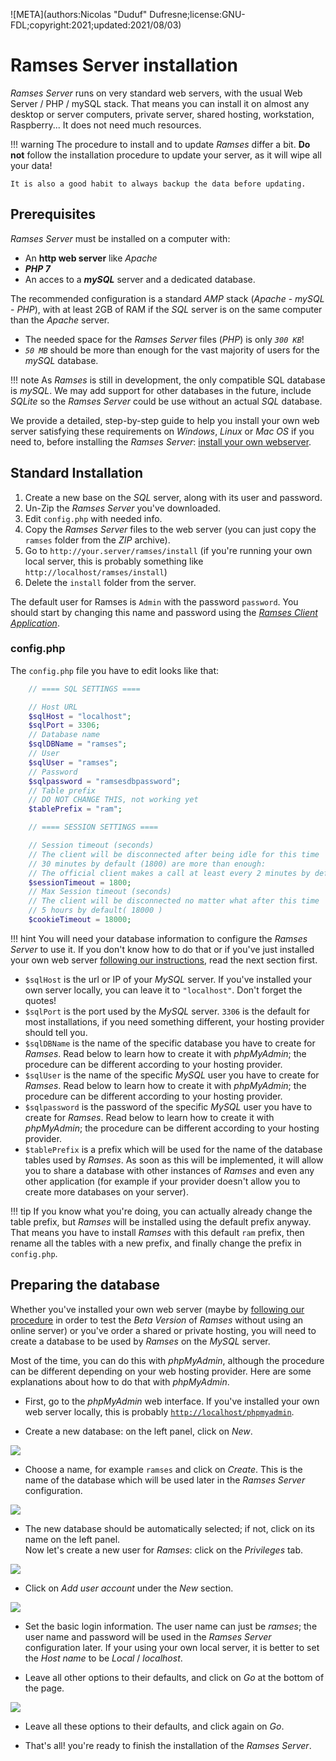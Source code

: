 ![META](authors:Nicolas "Duduf" Dufresne;license:GNU-FDL;copyright:2021;updated:2021/08/03)

# Ramses Server installation

*Ramses Server* runs on very standard web servers, with the usual Web Server / PHP / mySQL stack. That means you can install it on almost any desktop or server computers, private server, shared hosting, workstation, Raspberry... It does not need much resources.

!!! warning
    The procedure to install and to update *Ramses* differ a bit. **Do not** follow the installation procedure to update your server, as it will wipe all your data!

    It is also a good habit to always backup the data before updating.

## Prerequisites

*Ramses Server* must be installed on a computer with:

- An **http web server** like *Apache*
- ***PHP 7***
- An acces to a ***mySQL*** server and a dedicated database.

The recommended configuration is a standard *AMP* stack (*Apache* - *mySQL* - *PHP*), with at least 2GB of RAM if the *SQL* server is on the same computer than the *Apache* server.

- The needed space for the *Ramses Server* files (*PHP*) is only *`300 KB`*!
- *`50 MB`* should be more than enough for the vast majority of users for the *mySQL* database.

!!! note
    As *Ramses* is still in development, the only compatible SQL database is *mySQL*. We may add support for other databases in the future, include *SQLite* so the *Ramses Server* could be use without an actual *SQL* database.

We provide a detailed, step-by-step guide to help you install your own web server satisfying these requirements on *Windows*, *Linux* or *Mac OS* if you need to, before installing the *Ramses Server*: [install your own webserver](web-server.md).

## Standard Installation

1. Create a new base on the *SQL* server, along with its user and password.
2. Un-Zip the *Ramses Server* you've downloaded.
3. Edit `config.php` with needed info.
2. Copy the *Ramses Server* files to the web server (you can just copy the `ramses` folder from the *ZIP* archive).
4. Go to `http://your.server/ramses/install` (if you're running your own local server, this is probably something like `http://localhost/ramses/install`)
5. Delete the `install` folder from the server.

The default user for Ramses is `Admin` with the password `password`. You should start by changing this name and password using the [*Ramses Client Application*](../client/index.md).

### config.php

The `config.php` file you have to edit looks like that:

```php
	// ==== SQL SETTINGS ====

	// Host URL
	$sqlHost = "localhost";
	$sqlPort = 3306;
	// Database name
	$sqlDBName = "ramses";
	// User
	$sqlUser = "ramses";
	// Password
	$sqlpassword = "ramsesdbpassword";
	// Table prefix
	// DO NOT CHANGE THIS, not working yet
	$tablePrefix = "ram";

	// ==== SESSION SETTINGS ====

	// Session timeout (seconds)
	// The client will be disconnected after being idle for this time
	// 30 minutes by default (1800) are more than enough:
	// The official client makes a call at least every 2 minutes by default.
	$sessionTimeout = 1800;
	// Max Session timeout (seconds)
	// The client will be disconnected no matter what after this time
	// 5 hours by default( 18000 )
	$cookieTimeout = 18000;
```

!!! hint
    You will need your database information to configure the *Ramses Server* to use it. If you don't know how to do that or if you've just installed your own web server [following our instructions](web-server.md), read the next section first.

- `$sqlHost` is the url or IP of your *MySQL* server. If you've installed your own server locally, you can leave it to `"localhost"`. Don't forget the quotes!
- `$sqlPort` is the port used by the *MySQL* server. `3306` is the default for most installations, if you need something different, your hosting provider should tell you.
- `$sqlDBName` is the name of the specific database you have to create for *Ramses*. Read below to learn how to create it with *phpMyAdmin*; the procedure can be different according to your hosting provider.
- `$sqlUser` is the name of the specific *MySQL* user you have to create for *Ramses*. Read below to learn how to create it with *phpMyAdmin*; the procedure can be different according to your hosting provider.
- `$sqlpassword` is the password of the specific *MySQL* user you have to create for *Ramses*. Read below to learn how to create it with *phpMyAdmin*; the procedure can be different according to your hosting provider.
- `$tablePrefix` is a prefix which will be used for the name of the database tables used by *Ramses*. As soon as this will be implemented, it will allow you to share a database with other instances of *Ramses* and even any other application (for example if your provider doesn't allow you to create more databases on your server).

!!! tip
    If you know what you're doing, you can actually already change the table prefix, but *Ramses* will be installed using the default prefix anyway. That means you have to install *Ramses* with this default `ram` prefix, then rename all the tables with a new prefix, and finally change the prefix in `config.php`.

## Preparing the database

Whether you've installed your own web server (maybe by [following our procedure](web-server.md) in order to test the *Beta Version* of *Ramses* without using an online server) or you've order a shared or private hosting, you will need to create a database to be used by *Ramses* on the *MySQL* server.

Most of the time, you can do this with *phpMyAdmin*, although the procedure can be different depending on your web hosting provider. Here are some explanations about how to do that with *phpMyAdmin*.

- First, go to the *phpMyAdmin* web interface. If you've installed your own web server locally, this is probably [`http://localhost/phpmyadmin`](http://localhost/phpmyadmin).

- Create a new database: on the left panel, click on *New*.

![](../../img/phpmyadmin/01.png)

- Choose a name, for example `ramses` and click on *Create*. This is the name of the database which will be used later in the *Ramses Server* configuration.

![](../../img/phpmyadmin/02.png)

- The new database should be automatically selected; if not, click on its name on the left panel.  
    Now let's create a new user for *Ramses*: click on the *Privileges* tab.

![](../../img/phpmyadmin/03.png)

- Click on *Add user account* under the *New* section.

![](../../img/phpmyadmin/04.png)

- Set the basic login information. The user name can just be *ramses*; the user name and password will be used in the *Ramses Server* configuration later. If your using your own local server, it is better to set the *Host name* to be *Local* / *localhost*.

- Leave all other options to their defaults, and click on *Go* at the bottom of the page.

![](../../img/phpmyadmin/05.png)

- Leave all these options to their defaults, and click again on *Go*.

- That's all! you're ready to finish the installation of the *Ramses Server*.